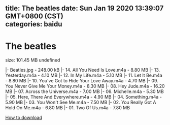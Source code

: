 
title: The beatles
date: Sun Jan 19 2020 13:39:07 GMT+0800 (CST)    
categories: baidu
---

# The beatles
size: 101.45 MB
 undefined
 
|- Beatles.jpg - 248.00 kB
|- 14. All You Need Is Love.m4a - 8.80 MB
|- 13. Yesterday.m4a - 4.10 MB
|- 12. In My Life.m4a - 5.10 MB
|- 11. Let It Be.m4a - 8.80 MB
|- 10. You've Got to Hide Your Love Away.m4a - 4.70 MB
|- 09. You Never Give Me Your Money.m4a - 8.30 MB
|- 08. Hey Jude.m4a - 16.20 MB
|- 07. Across the Universe.m4a - 7.00 MB
|- 06. Michelle.m4a - 5.30 MB
|- 05. Here, There And Everywhere.m4a - 4.90 MB
|- 04. Something.m4a - 5.90 MB
|- 03. You Won't See Me.m4a - 7.50 MB
|- 02. You Really Got A Hold On Me.m4a - 6.80 MB
|- 01. Two Of Us.m4a - 7.80 MB

[How to download](https://bpcam.bemobtrk.com/go/2ceec3aa-1ca2-46d6-b9ff-aaa5c184517c?jno=2637)